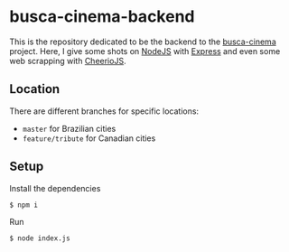 # busca-cinema-backend

This is the repository dedicated to be the backend to the [busca-cinema](https://github.com/Jefferson227/busca-cinema) project. Here, I give some shots on [NodeJS](https://nodejs.org/download/) with [Express](https://expressjs.com/en/starter/installing.html) and even some web scrapping with [CheerioJS](https://cheerio.js.org/).

## Location

There are different branches for specific locations:
* `master` for Brazilian cities
* `feature/tribute` for Canadian cities

## Setup

Install the dependencies
```sh
$ npm i
```

Run
```sh
$ node index.js
```
